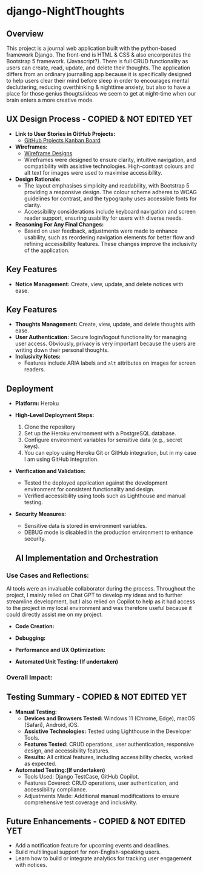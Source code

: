 # django-NightThoughts

## Overview
This project is a journal web application built with the python-based framework Django. The front-end is HTML & CSS & also encorporates the Bootstrap 5 framework. (Javascript?). There is full CRUD functionality as users can create, read, update, and delete their thoughts. The application differs from an ordinary journalling app because it is specifically designed to help users clear their mind before sleep in order to encourages mental decluttering, reducing overthinking & nighttime anxiety, but also to have a place for those genius thougts/ideas we seem to get at night-time when our brain enters a more creative mode. 

## UX Design Process - COPIED & NOT EDITED YET
- **Link to User Stories in GitHub Projects:**
  - [GitHub Projects Kanban Board](https://github.com/username/project/kanban)
- **Wireframes:**
  - [Wireframe Designs](https://linktowireframes.com)
  - Wireframes were designed to ensure clarity, intuitive navigation, and compatibility with assistive technologies. High-contrast colours and alt text for images were used to maximise accessibility.
- **Design Rationale:**
  - The layout emphasises simplicity and readability, with Bootstrap 5 providing a responsive design. The colour scheme adheres to WCAG guidelines for contrast, and the typography uses accessible fonts for clarity.
  - Accessibility considerations include keyboard navigation and screen reader support, ensuring usability for users with diverse needs.
- **Reasoning For Any Final Changes:**
  - Based on user feedback, adjustments were made to enhance usability, such as reordering navigation elements for better flow and refining accessibility features. These changes improve the inclusivity of the application.

## Key Features
- **Notice Management:** Create, view, update, and delete notices with ease.

## Key Features
- **Thoughts Management:** Create, view, update, and delete thoughts with ease.
- **User Authentication:** Secure login/logout functionality for managing user access. Obviously, privacy is very important because the users are writing down their personal thoughts.
- **Inclusivity Notes:** 
  - Features include ARIA labels and `alt` attributes on images for screen readers.

## Deployment
- **Platform:** Heroku
- **High-Level Deployment Steps:** 
  1. Clone the repository
  2. Set up the Heroku environment with a PostgreSQL database.
  3. Configure environment variables for sensitive data (e.g., secret keys).
  4. You can eploy using Heroku Git or GitHub integration, but in my case I am using GitHub integration.
- **Verification and Validation:**
  - Tested the deployed application against the development environment for consistent functionality and design.
  - Verified accessibility using tools such as Lighthouse and manual testing.
- **Security Measures:**
  - Sensitive data is stored in environment variables.
  - DEBUG mode is disabled in the production environment to enhance security.

  ## AI Implementation and Orchestration

### Use Cases and Reflections:

AI tools were an invaluable collaborator during the process. Throughout the project, I mainly relied on Chat GPT to develop my ideas and to further streamline development, but I also relied on Copilot to help as it had access to the project in my local environment and was therefore useful because it could directly assist me on my project. 

- **Code Creation:** 
 

- **Debugging:** 


- **Performance and UX Optimization:** 


- **Automated Unit Testing: (If undertaken)**


### Overall Impact:


## Testing Summary - COPIED & NOT EDITED YET
- **Manual Testing:**
  - **Devices and Browsers Tested:** Windows 11 (Chrome, Edge), macOS (Safari), Android, iOS.
  - **Assistive Technologies:** Tested using Lighthouse in the Developer Tools.
  - **Features Tested:** CRUD operations, user authentication, responsive design, and accessibility features.
  - **Results:** All critical features, including accessibility checks, worked as expected.
- **Automated Testing:(If undertaken)**
  - Tools Used: Django TestCase, GitHub Copilot.
  - Features Covered: CRUD operations, user authentication, and accessibility compliance.
  - Adjustments Made: Additional manual modifications to ensure comprehensive test coverage and inclusivity.

## Future Enhancements - COPIED & NOT EDITED YET
- Add a notification feature for upcoming events and deadlines.
- Build multilingual support for non-English-speaking users.
- Learn how to build or integrate analytics for tracking user engagement with notices.


